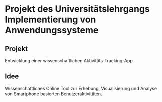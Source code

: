 # Projekt des Universitätslehrgangs Implementierung von Anwendungssysteme

## Projekt
Entwicklung einer wissenschaftlichen Aktivitäts-Tracking-App.

## Idee
Wissenschaftliches Online Tool zur Erhebung, Visualisierung und Analyse von Smartphone basierten Benutzeraktivitäten.
